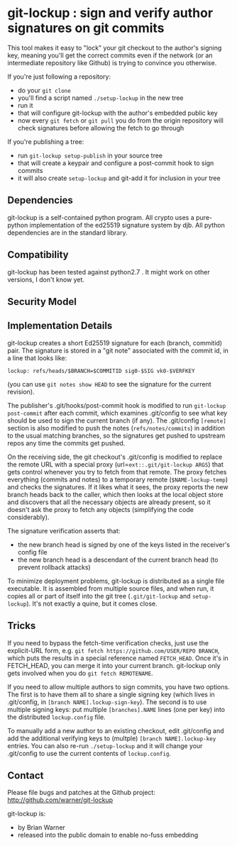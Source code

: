 
git-lockup : sign and verify author signatures on git commits
=============================================================

This tool makes it easy to "lock" your git checkout to the author's signing key, meaning you'll get the correct commits even if the network (or an intermediate repository like Github) is trying to convince you otherwise.

If you're just following a repository:

* do your `git clone`
* you'll find a script named `./setup-lockup` in the new tree
* run it
* that will configure git-lockup with the author's embedded public key
* now every `git fetch` or `git pull` you do from the origin repository will check signatures before allowing the fetch to go through

If you're publishing a tree:

* run `git-lockup setup-publish` in your source tree
* that will create a keypair and configure a post-commit hook to sign commits
* it will also create `setup-lockup` and git-add it for inclusion in your tree

## Dependencies

git-lockup is a self-contained python program. All crypto uses a pure-python implementation of the ed25519 signature system by djb. All python dependencies are in the standard library.

## Compatibility

git-lockup has been tested against python2.7 . It might work on other versions, I don't know yet.

## Security Model

## Implementation Details

git-lockup creates a short Ed25519 signature for each (branch, commitid) pair. The signature is stored in a "git note" associated with the commit id, in a line that looks like:

    lockup: refs/heads/$BRANCH=$COMMITID sig0-$SIG vk0-$VERFKEY

(you can use `git notes show HEAD` to see the signature for the current revision).

The publisher's .git/hooks/post-commit hook is modified to run `git-lockup post-commit` after each commit, which examines .git/config to see what key should be used to sign the current branch (if any). The .git/config `[remote]` section is also modified to push the notes (`refs/notes/commits`) in addition to the usual matching branches, so the signatures get pushed to upstream repos any time the commits get pushed.

On the receiving side, the git checkout's .git/config is modified to replace the remote URL with a special proxy (url=`ext::.git/git-lockup ARGS`) that gets control whenever you try to fetch from that remote. The proxy fetches everything (commits and notes) to a temporary remote (`$NAME-lockup-temp`) and checks the signatures. If it likes what it sees, the proxy reports the new branch heads back to the caller, which then looks at the local object store and discovers that all the necessary objects are already present, so it doesn't ask the proxy to fetch any objects (simplifying the code considerably).

The signature verification asserts that:

* the new branch head is signed by one of the keys listed in the receiver's config file
* the new branch head is a descendant of the current branch head (to prevent rollback attacks)

To minimize deployment problems, git-lockup is distributed as a single file executable. It is assembled from multiple source files, and when run, it copies all or part of itself into the git tree (`.git/git-lockup` and `setup-lockup`). It's not exactly a quine, but it comes close.

## Tricks

If you need to bypass the fetch-time verification checks, just use the explicit-URL form, e.g. `git fetch https://github.com/USER/REPO BRANCH`, which puts the results in a special reference named `FETCH_HEAD`. Once it's in FETCH_HEAD, you can merge it into your current branch. git-lockup only gets involved when you do `git fetch REMOTENAME`.

If you need to allow multiple authors to sign commits, you have two options. The first is to have them all to share a single signing key (which lives in .git/config, in `[branch NAME].lockup-sign-key`). The second is to use multiple signing keys: put multiple `[branches].NAME` lines (one per key) into the distributed `lockup.config` file.

To manually add a new author to an existing checkout, edit .git/config and add the additional verifying keys to (multple) `[branch NAME].lockup-key` entries. You can also re-run `./setup-lockup` and it will change your .git/config to use the current contents of `lockup.config`.

## Contact

Please file bugs and patches at the Github project: http://github.com/warner/git-lockup

git-lockup is:

* by Brian Warner
* released into the public domain to enable no-fuss embedding
